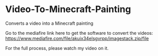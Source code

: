 # Video-To-Minecraft-Painting
Converts a video into a Minecraft painting

Go to the mediafire link here to get the software to convert the videos:
https://www.mediafire.com/file/akuix34elsgvrpp/imagestack.zip/file

For the full process, please watch my video on it.
